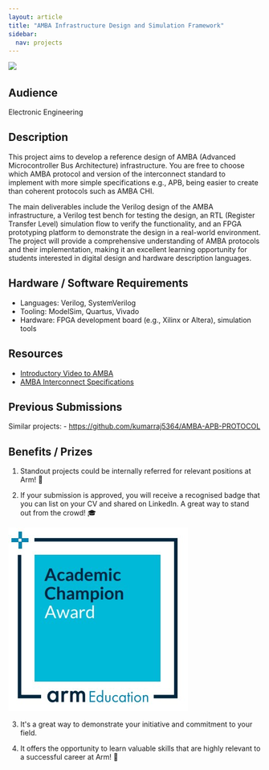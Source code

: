 ```yaml
---
layout: article
title: "AMBA Infrastructure Design and Simulation Framework"
sidebar:
  nav: projects
---
```


<img class="image image--xl" src="./images/AMBA.avif"/>

## Audience
Electronic Engineering

## Description
This project aims to develop a reference design of AMBA (Advanced Microcontroller Bus Architecture) infrastructure. You are free to choose which AMBA protocol and version of the interconnect standard to implement with more simple specifications e.g., APB, being easier to create than coherent protocols such as AMBA CHI. 

The main deliverables include the Verilog design of the AMBA infrastructure, a Verilog test bench for testing the design, an RTL (Register Transfer Level) simulation flow to verify the functionality, and an FPGA prototyping platform to demonstrate the design in a real-world environment. The project will provide a comprehensive understanding of AMBA protocols and their implementation, making it an excellent learning opportunity for students interested in digital design and hardware description languages.

## Hardware / Software Requirements
- Languages: Verilog, SystemVerilog
- Tooling: ModelSim, Quartus, Vivado
- Hardware: FPGA development board (e.g., Xilinx or Altera), simulation tools

## Resources
- [Introductory Video to AMBA](https://www.youtube.com/watch?v=zayyWwSxyW4)
- [AMBA Interconnect Specifications](https://www.arm.com/architecture/system-architectures/amba/amba-specifications)

## Previous Submissions

Similar projects:
    - https://github.com/kumarraj5364/AMBA-APB-PROTOCOL 

## Benefits / Prizes

1. Standout projects could be internally referred for relevant positions at Arm! :page_with_curl:

2. If your submission is approved, you will receive a recognised badge that you can list on your CV and shared on LinkedIn. A great way to stand out from the crowd! :mortar_board:

<img class="image image--xl" src="./images/ACA_badge.jpg"/>

3. It's a great way to demonstrate your initiative and commitment to your field. 

4. It offers the opportunity to learn valuable skills that are highly relevant to a successful career at Arm!  :tada: